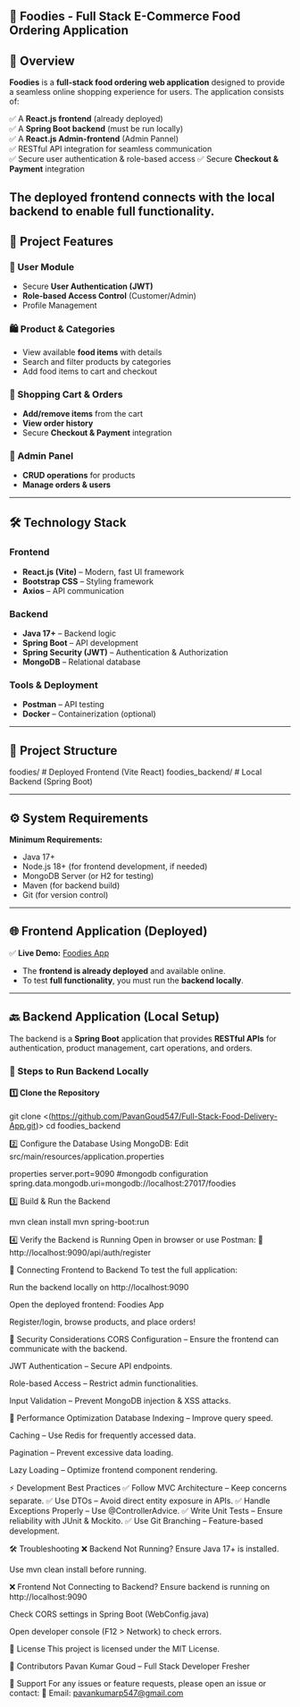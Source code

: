 🍔 Foodies - Full Stack E-Commerce Food Ordering Application
---
## 📝 Overview  
**Foodies** is a **full-stack food ordering web application** designed to provide a seamless online shopping experience for users. The application consists of:

✅ A **React.js frontend** (already deployed)  
✅ A **Spring Boot backend** (must be run locally)  
✅ A **React.js Admin-frontend** (Admin Pannel)  
✅ RESTful API integration for seamless communication  
✅ Secure user authentication & role-based access 
✅ Secure **Checkout & Payment** integration

The deployed frontend connects with the **local backend** to enable full functionality.
---
## 🌟 Project Features  
### 🎯 User Module  
- Secure **User Authentication (JWT)**
- **Role-based Access Control** (Customer/Admin)
- Profile Management  

### 🛍️ Product & Categories  
- View available **food items** with details  
- Search and filter products by categories  
- Add food items to cart and checkout  

### 🛒 Shopping Cart & Orders  
- **Add/remove items** from the cart  
- **View order history**  
- Secure **Checkout & Payment** integration  

### 🔧 Admin Panel  
- **CRUD operations** for products  
- **Manage orders & users**  

---

## 🛠️ Technology Stack  
### Frontend  
- **React.js (Vite)** – Modern, fast UI framework  
- **Bootstrap CSS** – Styling framework  
- **Axios** – API communication  

### Backend  
- **Java 17+** – Backend logic  
- **Spring Boot** – API development  
- **Spring Security (JWT)** – Authentication & Authorization  
- **MongoDB** – Relational database  

### Tools & Deployment  
- **Postman** – API testing  
- **Docker** – Containerization (optional)  

---

## 📂 Project Structure  

foodies/ # Deployed Frontend (Vite React) foodies_backend/ # Local Backend (Spring Boot)

---

## ⚙️ System Requirements  

**Minimum Requirements:**  
- Java 17+  
- Node.js 18+ (for frontend development, if needed)  
- MongoDB Server (or H2 for testing)  
- Maven (for backend build)  
- Git (for version control)  

---

## 🌐 Frontend Application (Deployed)  

✅ **Live Demo:** [Foodies App]((https://full-stack-food-delivery-app-blush.vercel.app/)>)  

- The **frontend is already deployed** and available online.  
- To test **full functionality**, you must run the **backend locally**.  

---

## 🔙 Backend Application (Local Setup)  

The backend is a **Spring Boot** application that provides **RESTful APIs** for authentication, product management, cart operations, and orders.  

### 📌 Steps to Run Backend Locally  

#### 1️⃣ Clone the Repository  

git clone <(https://github.com/PavanGoud547/Full-Stack-Food-Delivery-App.git)>
cd foodies_backend

2️⃣ Configure the Database
Using MongoDB: Edit src/main/resources/application.properties

properties
server.port=9090
#mongodb configuration
spring.data.mongodb.uri=mongodb://localhost:27017/foodies

3️⃣ Build & Run the Backend

mvn clean install
mvn spring-boot:run

4️⃣ Verify the Backend is Running
Open in browser or use Postman:
📌 http://localhost:9090/api/auth/register

🔗 Connecting Frontend to Backend
To test the full application:

Run the backend locally on http://localhost:9090

Open the deployed frontend: Foodies App

Register/login, browse products, and place orders!

🔐 Security Considerations
CORS Configuration – Ensure the frontend can communicate with the backend.

JWT Authentication – Secure API endpoints.

Role-based Access – Restrict admin functionalities.

Input Validation – Prevent MongoDB injection & XSS attacks.

🚀 Performance Optimization
Database Indexing – Improve query speed.

Caching – Use Redis for frequently accessed data.

Pagination – Prevent excessive data loading.

Lazy Loading – Optimize frontend component rendering.

⚡ Development Best Practices
✅ Follow MVC Architecture – Keep concerns separate.
✅ Use DTOs – Avoid direct entity exposure in APIs.
✅ Handle Exceptions Properly – Use @ControllerAdvice.
✅ Write Unit Tests – Ensure reliability with JUnit & Mockito.
✅ Use Git Branching – Feature-based development.

🛠️ Troubleshooting
❌ Backend Not Running?
Ensure Java 17+ is installed.

Use mvn clean install before running.

❌ Frontend Not Connecting to Backend?
Ensure backend is running on http://localhost:9090

Check CORS settings in Spring Boot (WebConfig.java)

Open developer console (F12 > Network) to check errors.

📜 License
This project is licensed under the MIT License.

👥 Contributors
Pavan Kumar Goud – Full Stack Developer Fresher

📧 Support
For any issues or feature requests, please open an issue or contact:
📩 Email: pavankumarp547@gmail.com
